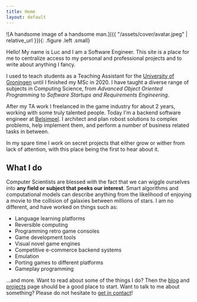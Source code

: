 ```yaml
---
title: Home
layout: default
---
```


![A handsome image of a handsome man.]({{ "/assets/cover/avatar.jpeg" | relative_url }}){: .figure .left .small}

Hello! My name is Luc and I am a Software Engineer. This site is a place for me to centralize access to my personal and professional projects and to write about anything I fancy.

I used to teach students as a Teaching Assistant for the [University of Groningen](https://www.rug.nl) until I finished my MSc in 2020. I have taught a diverse range of subjects in Computing Science, from _Advanced Object Oriented Programming_ to _Software Startups and Requirements Engineering_. 

After my TA work I freelanced in the game industry for about 2 years, working with some truly talented people. Today I'm a backend software engineer at [Belsimpel](https://www.belsimpel.nl/). I architect and plan robost solutions to complex problems, help implement them, and perform a number of business related tasks in between.

In my spare time I work on secret projects that either grow or wither from lack of attention, with this place being the first to hear about it.

## What I do
Computer Scientists are blessed with the fact that we can wiggle ourselves into **any field or subject that peeks our interest**. Smart algorithms and computational models can describe anything from the likelihood of enjoying a movie to the collision of galaxies between millions of stars. I am no different, and have worked on things such as:

- Language learning platforms
- Reversible computing
- Programming retro game consoles
- Game development tools
- Visual novel game engines
- Competitive e-commerce backend systems
- Emulation
- Porting games to different platforms
- Gameplay programming

...and more. Want to read about some of the things I do? Then the [blog](/blog) and [projects](/projects) page should be a good place to start. Want to talk to me about something? Please do not hesitate to [get in contact](/contact)!
